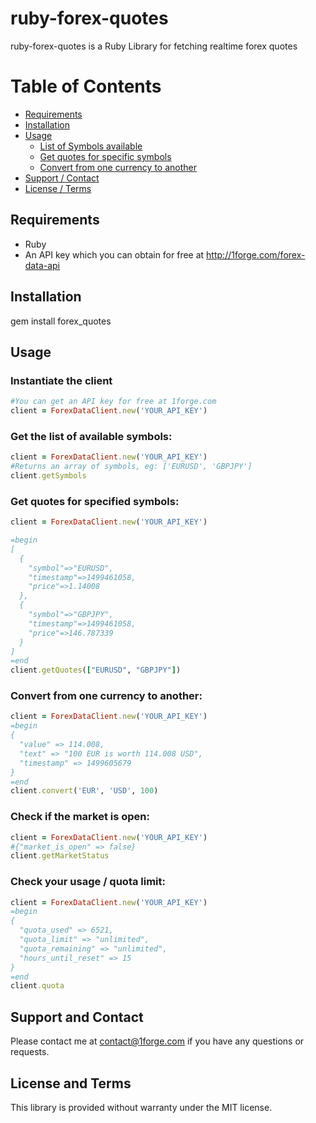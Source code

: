 # ruby-forex-quotes

ruby-forex-quotes is a Ruby Library for fetching realtime forex quotes

# Table of Contents

- [Requirements](#requirements)
- [Installation](#installation)
- [Usage](#usage)
    - [List of Symbols available](#get-the-list-of-available-symbols)
    - [Get quotes for specific symbols](#get-quotes-for-specified-symbols)
    - [Convert from one currency to another](#convert-from-one-currency-to-another)
- [Support / Contact](#support-and-contact)
- [License / Terms](#license-and-terms)

## Requirements
* Ruby
* An API key which you can obtain for free at http://1forge.com/forex-data-api

## Installation
gem install forex_quotes

## Usage

### Instantiate the client
```ruby
#You can get an API key for free at 1forge.com
client = ForexDataClient.new('YOUR_API_KEY')
```

### Get the list of available symbols:

```ruby
client = ForexDataClient.new('YOUR_API_KEY')
#Returns an array of symbols, eg: ['EURUSD', 'GBPJPY']
client.getSymbols
```
### Get quotes for specified symbols:
```ruby
client = ForexDataClient.new('YOUR_API_KEY')

=begin
[
  {
    "symbol"=>"EURUSD", 
    "timestamp"=>1499461058, 
    "price"=>1.14008
  }, 
  {
    "symbol"=>"GBPJPY", 
    "timestamp"=>1499461058, 
    "price"=>146.787339
  }
]
=end
client.getQuotes(["EURUSD", "GBPJPY"])
```

### Convert from one currency to another:
```ruby
client = ForexDataClient.new('YOUR_API_KEY')
=begin
{
  "value" => 114.008, 
  "text" => "100 EUR is worth 114.008 USD", 
  "timestamp" => 1499605679
}
=end
client.convert('EUR', 'USD', 100)
```


### Check if the market is open:
```ruby
client = ForexDataClient.new('YOUR_API_KEY')
#{"market_is_open" => false}
client.getMarketStatus
```

### Check your usage / quota limit:
```ruby
client = ForexDataClient.new('YOUR_API_KEY')
=begin
{
  "quota_used" => 6521, 
  "quota_limit" => "unlimited", 
  "quota_remaining" => "unlimited", 
  "hours_until_reset" => 15
}
=end
client.quota
```

## Support and Contact
Please contact me at contact@1forge.com if you have any questions or requests.

## License and Terms
This library is provided without warranty under the MIT license.
